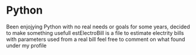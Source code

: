 # Python
Been enjojying Python with no real needs or goals for some years, decided to make something usefull
estElectroBill is a file to estimate electrity bills with parameters used from a real bill
feel free to comment on what found under my profile
